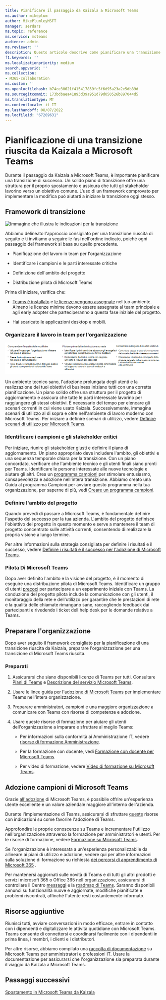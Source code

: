 ```yaml
---
title: Pianificare il passaggio da Kaizala a Microsoft Teams
ms.author: mikeplum
author: MikePlumleyMSFT
manager: serdars
ms.topic: reference
ms.service: msteams
audience: admin
ms.reviewer: ''
description: Questo articolo descrive come pianificare una transizione riuscita da Kaizala a Microsoft Teams.
f1.keywords: ''
ms.localizationpriority: medium
search.appverid: ''
ms.collection:
- M365-collaboration
ms.custom: ''
ms.openlocfilehash: b74ce30621f415417859fc5f6d95a23a2e5db89d
ms.sourcegitcommit: 173bdbaea41893d39a951d79d050526b897044d5
ms.translationtype: MT
ms.contentlocale: it-IT
ms.lasthandoff: 08/07/2022
ms.locfileid: "67269631"
---
```

# <a name="planning-for-a-successful-transition-from-kaizala-to-microsoft-teams"></a>Pianificazione di una transizione riuscita da Kaizala a Microsoft Teams

Durante il passaggio da Kaizala a Microsoft Teams, è importante pianificare una transizione di successo.[](/microsoftteams/deploy-enterprise-setup?tabs=ChatTeamsChannels#plan-your-deployment) Un solido piano di transizione offre una struttura per il proprio spostamento e assicura che tutti gli stakeholder lavorino verso un obiettivo comune. L'uso di un framework comprovato per implementare la modifica può aiutarti a iniziare la transizione oggi stesso.

## <a name="transition-framework"></a>Framework di transizione

![Immagine che illustra le indicazioni per la transizione](media/plan-for-successful-transition.png)

Abbiamo delineato l'approccio consigliato per una transizione riuscita di seguito e ti invitiamo a seguire le fasi nell'ordine indicato, poiché ogni passaggio del framework si basa su quello precedente.

- Pianificazione del lavoro in team per l'organizzazione

- Identificare i campioni e le parti interessate critiche

- Definizione dell'ambito del progetto

- Distribuzione pilota di Microsoft Teams

Prima di iniziare, verifica che:

- [Teams è installato](/microsoftteams/get-clients) e [le licenze vengono assegnate](/office365/servicedescriptions/teams-service-description) nel tuo ambiente. Almeno le licenze minime devono essere assegnate al team principale e agli early adopter che parteciperanno a questa fase iniziale del progetto.

- Hai scaricato le applicazioni desktop e mobili.

### <a name="envision-teamwork-for-your-organization"></a>Organizzare il lavoro in team per l'organizzazione

![Immagine che illustra altre indicazioni per la transizione](media/kaizala-framework-guidance.png)

Un ambiente tecnico sano, l'adozione prolungata degli utenti e la realizzazione dei tuoi obiettivi di business iniziano tutti con una corretta pianificazione. Un piano solido offre una struttura per il progetto di aggiornamento e assicura che tutte le parti interessate lavorino per raggiungere gli stessi obiettivi. È necessario del tempo per elencare gli scenari correnti in cui viene usato Kaizala. Successivamente, immagina scenari di utilizzo al di sopra e oltre nell'ambiente di lavoro moderno con Microsoft Teams. Per iniziare a definire scenari di utilizzo, vedere [Definire scenari di utilizzo per Microsoft Teams](/microsoftteams/teams-adoption-define-usage-scenarios).

### <a name="identify-champions-and-critical-stakeholders"></a>Identificare i campioni e gli stakeholder critici

Per iniziare, riunire gli stakeholder giusti e definire il piano di aggiornamento. Un piano appropriato deve includere l'ambito, gli obiettivi e una sequenza temporale chiara per la transizione. Con un piano concordato, verificare che l'ambiente tecnico e gli utenti finali siano pronti per Teams. Identificare le persone interessate alle nuove tecnologie e aiutare gli altri. Crea un [programma campioni](/microsoftteams/teams-adoption-create-champions-program) per stimolare entusiasmo, consapevolezza e adozione nell'intera transizione. Abbiamo creato una Guida al programma Campioni per avviare questo programma nella tua organizzazione, per saperne di più, vedi [Creare un programma campioni](https://view.officeapps.live.com/op/view.aspx?src=https://fto365dev.blob.core.windows.net:443/media/Default/DocResources/Adoption/Build_Champions_Program_Guide.pptx).

### <a name="define-your-project-scope"></a>Definire l'ambito del progetto

Quando prevedi di passare a Microsoft Teams, è fondamentale definire l'aspetto del successo per la tua azienda.  L'ambito del progetto definisce l'obiettivo del progetto in questo momento e serve a mantenere il team di progetto concentrato sulle attività correnti, consentendo di realizzare la propria visione a lungo termine.

Per altre informazioni sulla strategia consigliata per definire i risultati e il successo, vedere [Definire i risultati e il successo per l'adozione di Microsoft Teams](/microsoftteams/teams-adoption-define-outcomes).

### <a name="pilot-microsoft-teams"></a>Pilota Di Microsoft Teams

Dopo aver definito l'ambito e la visione del progetto, è il momento di eseguire una distribuzione pilota di Microsoft Teams. Identificare un gruppo di utenti [precoci](/microsoftteams/teams-adoption-onboard-early-adopters) per partecipare a un esperimento iniziale con Teams. La conduzione del progetto pilota include la comunicazione con gli utenti, il monitoraggio della rete e dell'utilizzo per garantire che le prestazioni di rete e la qualità delle chiamate rimangano sane, raccogliendo feedback dai partecipanti e rivedendo i ticket dell'help desk per le domande relative a Teams.

## <a name="prepare-your-organization"></a>Preparare l'organizzazione

Dopo aver seguito il framework consigliato per la pianificazione di una transizione riuscita da Kaizala, preparare l'organizzazione per una transizione di Microsoft Teams riuscita.

### <a name="get-ready"></a>Preparati

 1. Assicurarsi che siano disponibili licenze di Teams per tutti. Consultare [Piani di Teams](https://www.microsoft.com/microsoft-teams/compare-microsoft-teams-options?activetab=pivot%3aprimaryr1) e [Descrizione del servizio Microsoft Teams](/office365/servicedescriptions/teams-service-description).

 2. Usare le linee guida per [l'adozione di Microsoft Teams](https://adoption.microsoft.com/microsoft-teams/#get-started) per implementare Teams nell'intera organizzazione.

 3. Preparare amministratori, campioni e una maggiore organizzazione a comunicare con Teams con risorse di competenze e adozione.  

 4. Usare queste risorse di formazione per aiutare gli utenti dell'organizzazione a imparare e sfruttare al meglio Teams:

    - Per informazioni sulla conformità ai Amministrazione IT, vedere [risorse di formazione Amministrazione](/microsoftteams/itadmin-readiness).

    - Per la formazione con docente, vedi [Formazione con docente per Microsoft Teams](/microsoftteams/instructor-led-training-teams-landing-page).
  
    - Per video di formazione, vedere [Video di formazione su Microsoft Teams](https://support.microsoft.com/office/microsoft-teams-video-training-4f108e54-240b-4351-8084-b1089f0d21d7?ui=en-us&rs=en-us&ad=us).

## <a name="champion-microsoft-teams-adoption"></a>Adozione campioni di Microsoft Teams

Grazie [all'adozione](/microsoftteams/teams-adoption-get-started) di Microsoft Teams, è possibile offrire un'esperienza utente eccellente e un valore aziendale maggiore all'interno dell'azienda.

Durante l'implementazione di Teams, assicurarsi di sfruttare [queste](/microsoftteams/adopt-microsoft-teams-landing-page) risorse con indicazioni su come favorire l'adozione di Teams.

Approfondire le proprie conoscenze su Teams e incrementare l'utilizzo nell'organizzazione attraverso la formazione per amministratori e utenti. Per le risorse di formazione, vedere [Formazione su Microsoft Teams](/microsoftteams/training-microsoft-teams-landing-page).

Se l'organizzazione è interessata a un'esperienza personalizzabile da allineare ai piani di utilizzo e adozione, vedere qui per altre informazioni sulla soluzione di formazione su richiesta [dei percorsi di apprendimento di Microsoft 365](https://adoption.microsoft.com/microsoft-365-learning-pathways/) .

Per mantenersi aggiornati sulle novità di Teams e di tutti gli altri prodotti e servizi microsoft 365 o Office 365 nell'organizzazione, assicurarsi di controllare il Centro [messaggi](https://admin.microsoft.com/AdminPortal/Home?ref=/MessageCenter) e la [roadmap di Teams](https://www.microsoft.com/microsoft-365/roadmap?rtc=2&filters=Microsoft%20Teams). Saranno disponibili annunci su funzionalità nuove e aggiornate, modifiche pianificate e problemi riscontrati, affinché l'utente resti costantemente informato.

## <a name="additional-resources"></a>Risorse aggiuntive

Riunisci tutti, avviare conversazioni in modo efficace, entrare in contatto con i dipendenti e digitalizzare le attività quotidiane con Microsoft Teams. Teams consente di connettersi e coordinarsi facilmente con i dipendenti in prima linea, i membri, i clienti e i distributori.

Per altre risorse, abbiamo compilato una [raccolta di documentazione](/microsoftteams/) su Microsoft Teams per amministratori e professioni IT. Usare la documentazione per assicurarsi che l'organizzazione sia preparata durante il viaggio da Kaizala a Microsoft Teams.

## <a name="next-steps"></a>Passaggi successivi

<a name="ControlSyncThroughput"> </a>

[Spostamento in Microsoft Teams da Kaizala](/MicrosoftTeams/navigate-teams)
